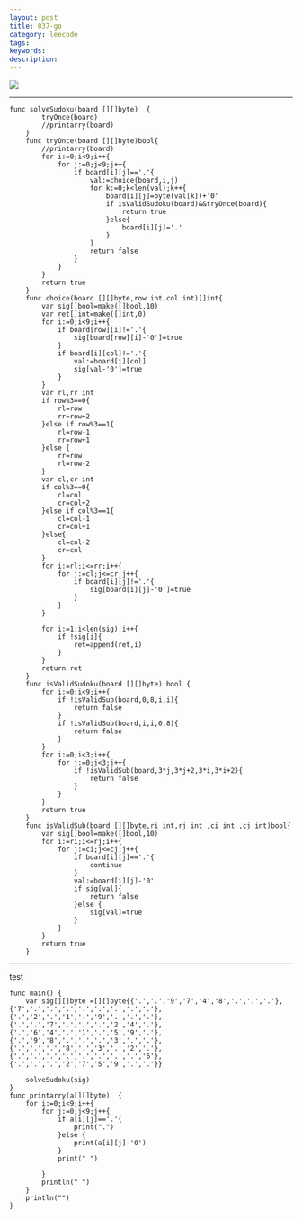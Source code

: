 ```yaml
---
layout: post
title: 037-go
category: leecode
tags: 
keywords: 
description: 
---
```


![](https://i.imgur.com/Pk1qKya.png)

----------

    func solveSudoku(board [][]byte)  {
    		tryOnce(board)
    		//printarry(board)
    	}
    	func tryOnce(board [][]byte)bool{
    		//printarry(board)
    		for i:=0;i<9;i++{
    			for j:=0;j<9;j++{
    				if board[i][j]=='.'{
    					val:=choice(board,i,j)
    					for k:=0;k<len(val);k++{
    						board[i][j]=byte(val[k])+'0'
    						if isValidSudoku(board)&&tryOnce(board){
    							return true
    						}else{
    							board[i][j]='.'
    						}
    					}
    					return false
    				}
    			}
    		}
    		return true
    	}
    	func choice(board [][]byte,row int,col int)[]int{
    		var sig[]bool=make([]bool,10)
    		var ret[]int=make([]int,0)
    		for i:=0;i<9;i++{
    			if board[row][i]!='.'{
    				sig[board[row][i]-'0']=true
    			}
    			if board[i][col]!='.'{
    				val:=board[i][col]
    				sig[val-'0']=true
    			}
    		}
    		var rl,rr int
    		if row%3==0{
    			rl=row
    			rr=row+2
    		}else if row%3==1{
    			rl=row-1
    			rr=row+1
    		}else {
    			rr=row
    			rl=row-2
    		}
    		var cl,cr int
    		if col%3==0{
    			cl=col
    			cr=col+2
    		}else if col%3==1{
    			cl=col-1
    			cr=col+1
    		}else{
    			cl=col-2
    			cr=col
    		}
    		for i:=rl;i<=rr;i++{
    			for j:=cl;j<=cr;j++{
    				if board[i][j]!='.'{
    					sig[board[i][j]-'0']=true
    				}
    			}
    		}
    
    		for i:=1;i<len(sig);i++{
    			if !sig[i]{
    				ret=append(ret,i)
    			}
    		}
    		return ret
    	}
    	func isValidSudoku(board [][]byte) bool {
    		for i:=0;i<9;i++{
    			if !isValidSub(board,0,8,i,i){
    				return false
    			}
    			if !isValidSub(board,i,i,0,8){
    				return false
    			}
    		}
    		for i:=0;i<3;i++{
    			for j:=0;j<3;j++{
    				if !isValidSub(board,3*j,3*j+2,3*i,3*i+2){
    					return false
    				}
    			}
    		}
    		return true
    	}
    	func isValidSub(board [][]byte,ri int,rj int ,ci int ,cj int)bool{
    		var sig[]bool=make([]bool,10)
    		for i:=ri;i<=rj;i++{
    			for j:=ci;j<=cj;j++{
    				if board[i][j]=='.'{
    					continue
    				}
    				val:=board[i][j]-'0'
    				if sig[val]{
    					return false
    				}else {
    					sig[val]=true
    				}
    			}
    		}
    		return true
    	}

----------
test

    func main() {
    	var sig[][]byte =[][]byte{{'.','.','9','7','4','8','.','.','.'},{'7','.','.','.','.','.','.','.','.'},{'.','2','.','1','.','9','.','.','.'},{'.','.','7','.','.','.','2','4','.'},{'.','6','4','.','1','.','5','9','.'},{'.','9','8','.','.','.','3','.','.'},{'.','.','.','8','.','3','.','2','.'},{'.','.','.','.','.','.','.','.','6'},{'.','.','.','2','7','5','9','.','.'}}

    	solveSudoku(sig)
    }
    func printarry(a[][]byte)  {
    	for i:=0;i<9;i++{
    		for j:=0;j<9;j++{
    			if a[i][j]=='.'{
    				print(".")
    			}else {
    				print(a[i][j]-'0')
    			}
    			print(" ")
    
    		}
    		println(" ")
    	}
    	println("")
    }